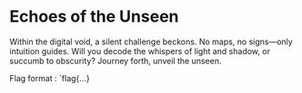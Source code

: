 # Echoes of the Unseen

Within the digital void, a silent challenge beckons. No maps, no signs—only intuition guides. Will you decode the whispers of light and shadow, or succumb to obscurity? Journey forth, unveil the unseen.


Flag format : `flag{...}